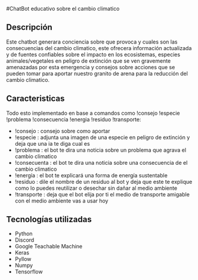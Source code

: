 #ChatBot educativo sobre el cambio climatico

## Descripción
Este chatbot generara conciencia sobre que provoca y cuales son las consecuencias del cambio climatico, este ofrecera información actualizada y de fuentes confiables sobre el impacto en los ecosistemas, especies animales/vegetales en peligro de extinción que se ven gravemente amenazadas por esta emergencia y consejos sobre acciones que se pueden tomar para aportar nuestro granito de arena para la reducción del cambio climatico.

## Caracteristicas
Todo esto implementado en base a comandos como !consejo !especie !problema !consecuencia !energia !residuo !transporte:

- !consejo : consejo sobre como aportar
- !especie : adjunta una imagen de una especie en peligro de extinción y deja que una ia te diga cual es
- !problema : el bot te dira una noticia sobre un problema que agrava el cambio climatico
- !consecuenta : el bot te dira una noticia sobre una consecuencia de el cambio climatico
- !energía : el bot te explicará una forma de energía sustentable
- !residuo : dile el nombre de un residuo al bot y deja que este te explique como lo puedes reutilizar o desechar sin dañar al medio ambiente
- !transporte : deja que el bot elija por ti el medio de transporte amigable con el medio ambiente vas a usar hoy

## Tecnologías utilizadas
- Python
- Discord
- Google Teachable Machine
- Keras
- Pyllow
- Numpy
- Tensorflow



